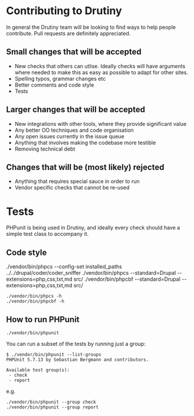 # Contributing to Drutiny

In general the Drutiny team will be looking to find ways to help people contribute. Pull requests are definitely appreciated.

## Small changes that will be accepted

* New checks that others can utlise. Ideally checks will have arguments where needed to make this as easy as possible to adapt for other sites.
* Spelling typos, grammar changes etc
* Better comments and code style
* Tests

## Larger changes that will be accepted

* New integrations with other tools, where they provide significant value
* Any better OO techniques and code organisation
* Any open issues currently in the issue queue
* Anything that involves making the codebase more testible
* Removing technical debt

## Changes that will be (most likely) rejected

* Anything that requires special sauce in order to run
* Vendor specific checks that cannot be re-used


# Tests

PHPunit is being used in Drutiny, and ideally every check should have a simple test class to accompany it.

## Code style

./vendor/bin/phpcs --config-set installed_paths ../../drupal/coder/coder_sniffer
./vendor/bin/phpcs --standard=Drupal --extensions=php,css,txt,md src/
./vendor/bin/phpcbf --standard=Drupal --extensions=php,css,txt,md src/

```
./vendor/bin/phpcs -h
./vendor/bin/phpcbf -h
```

## How to run PHPunit

```
./vendor/bin/phpunit
```

You can run a subset of the tests by running just a group:

```
$ ./vendor/bin/phpunit --list-groups
PHPUnit 5.7.13 by Sebastian Bergmann and contributors.

Available test group(s):
 - check
 - report
```

e.g.

```
./vendor/bin/phpunit --group check
./vendor/bin/phpunit --group report
```
